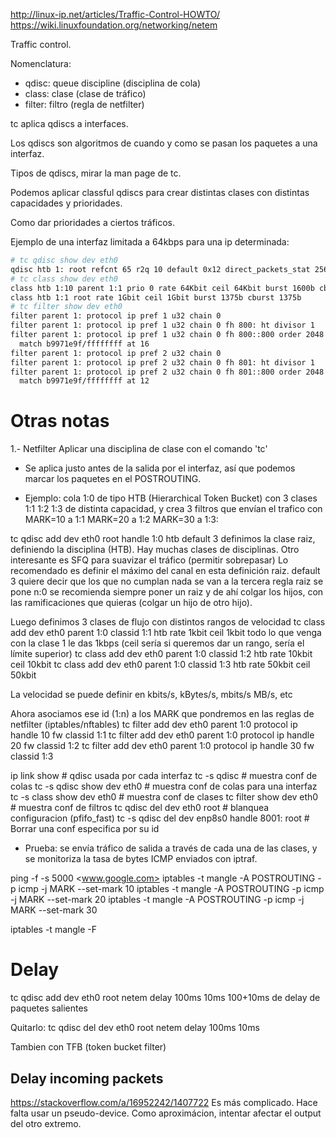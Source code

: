 <http://linux-ip.net/articles/Traffic-Control-HOWTO/>
<https://wiki.linuxfoundation.org/networking/netem>

Traffic control.

Nomenclatura:

- qdisc: queue discipline (disciplina de cola)
- class: clase (clase de tráfico)
- filter: filtro (regla de netfilter)

tc aplica qdiscs a interfaces.

Los qdiscs son algoritmos de cuando y como se pasan los paquetes a una interfaz.

Tipos de qdiscs, mirar la man page de tc.

Podemos aplicar classful qdiscs para crear distintas clases con distintas capacidades y prioridades.

Como dar prioridades a ciertos tráficos.

Ejemplo de una interfaz limitada a 64kbps para una ip determinada:

```bash
# tc qdisc show dev eth0
qdisc htb 1: root refcnt 65 r2q 10 default 0x12 direct_packets_stat 25648 direct_qlen 1000
# tc class show dev eth0
class htb 1:10 parent 1:1 prio 0 rate 64Kbit ceil 64Kbit burst 1600b cburst 1600b
class htb 1:1 root rate 1Gbit ceil 1Gbit burst 1375b cburst 1375b
# tc filter show dev eth0
filter parent 1: protocol ip pref 1 u32 chain 0
filter parent 1: protocol ip pref 1 u32 chain 0 fh 800: ht divisor 1
filter parent 1: protocol ip pref 1 u32 chain 0 fh 800::800 order 2048 key ht 800 bkt 0 flowid 1:10 not_in_hw
  match b9971e9f/ffffffff at 16
filter parent 1: protocol ip pref 2 u32 chain 0
filter parent 1: protocol ip pref 2 u32 chain 0 fh 801: ht divisor 1
filter parent 1: protocol ip pref 2 u32 chain 0 fh 801::800 order 2048 key ht 801 bkt 0 flowid 1:10 not_in_hw
  match b9971e9f/ffffffff at 12
```

# Otras notas

1.- Netfilter
Aplicar una disciplina de clase con el comando 'tc'

- Se aplica justo antes de la salida por el interfaz, así que podemos marcar los paquetes en el POSTROUTING.

- Ejemplo: cola 1:0 de tipo HTB (Hierarchical Token Bucket) con 3 clases 1:1 1:2 1:3 de distinta capacidad, y crea 3 filtros que envían el trafico con
    MARK=10 a 1:1
    MARK=20 a 1:2
    MARK=30 a 1:3:

tc qdisc add dev eth0 root handle 1:0 htb default 3
  definimos la clase raiz, definiendo la disciplina (HTB). Hay muchas clases de disciplinas. Otro interesante es SFQ para suavizar el tráfico (permitir sobrepasar)
  Lo recomendado es definir el máximo del canal en esta definición raiz.
  default 3 quiere decir que los que no cumplan nada se van a la tercera regla
  raiz se pone n:0
  se recomienda siempre poner un raiz y de ahí colgar los hijos, con las ramificaciones que quieras (colgar un hijo de otro hijo).

Luego definimos 3 clases de flujo con distintos rangos de velocidad
tc class add dev eth0 parent 1:0 classid 1:1 htb rate 1kbit ceil 1kbit
  todo lo que venga con la clase 1 le das 1kbps (ceil sería si queremos dar un rango, sería el límite superior)
tc class add dev eth0 parent 1:0 classid 1:2 htb rate 10kbit ceil 10kbit
tc class add dev eth0 parent 1:0 classid 1:3 htb rate 50kbit ceil 50kbit

La velocidad se puede definir en kbits/s, kBytes/s, mbits/s MB/s, etc

Ahora asociamos ese id (1:n) a los MARK que pondremos en las reglas de netfilter (iptables/nftables)
tc filter add dev eth0 parent 1:0 protocol ip handle 10 fw classid 1:1
tc filter add dev eth0 parent 1:0 protocol ip handle 20 fw classid 1:2
tc filter add dev eth0 parent 1:0 protocol ip handle 30 fw classid 1:3

ip link show                                    # qdisc usada por cada interfaz
tc -s qdisc                                     # muestra conf de colas
tc -s qdisc show dev eth0                       # muestra conf de colas para una interfaz
tc -s class show dev eth0                       # muestra conf de clases
tc filter show dev eth0                         # muestra conf de filtros
tc qdisc del dev eth0 root                      # blanquea configuracion (pfifo_fast)
tc -s qdisc del dev enp8s0 handle 8001: root    # Borrar una conf especifica por su id

- Prueba: se envía tráfico de salida a través de cada una de las clases, y se monitoriza la tasa de bytes ICMP enviados con iptraf.

ping -f -s 5000 <www.google.com>
iptables -t mangle -A POSTROUTING -p icmp -j MARK --set-mark 10
iptables -t mangle -A POSTROUTING -p icmp -j MARK --set-mark 20
iptables -t mangle -A POSTROUTING -p icmp -j MARK --set-mark 30

iptables -t mangle -F

# Delay

tc qdisc add dev eth0 root netem delay 100ms 10ms
  100+10ms de delay de paquetes salientes

Quitarlo:
tc qdisc del dev eth0 root netem delay 100ms 10ms

Tambien con TFB (token bucket filter)

## Delay incoming packets

<https://stackoverflow.com/a/16952242/1407722>
Es más complicado. Hace falta usar un pseudo-device.
Como aproximácion, intentar afectar el output del otro extremo.
